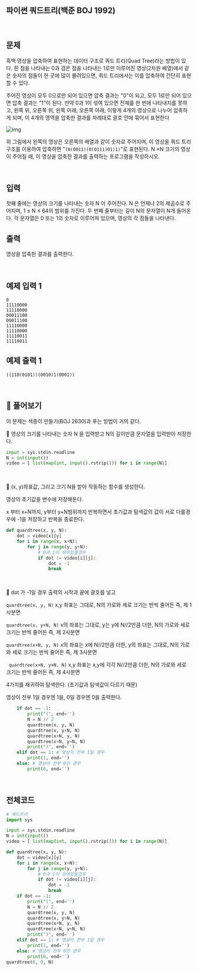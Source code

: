 ## 파이썬 쿼드트리(백준 BOJ 1992)

<br>

## 문제

흑백 영상을 압축하여 표현하는 데이터 구조로 쿼드 트리(Quad Tree)라는 방법이 있다. 흰 점을 나타내는 0과 검은 점을 나타내는 1로만 이루어진 영상(2차원 배열)에서 같은 숫자의 점들이 한 곳에 많이 몰려있으면, 쿼드 트리에서는 이를 압축하여 간단히 표현할 수 있다.

주어진 영상이 모두 0으로만 되어 있으면 압축 결과는 "0"이 되고, 모두 1로만 되어 있으면 압축 결과는 "1"이 된다. 만약 0과 1이 섞여 있으면 전체를 한 번에 나타내지를 못하고, 왼쪽 위, 오른쪽 위, 왼쪽 아래, 오른쪽 아래, 이렇게 4개의 영상으로 나누어 압축하게 되며, 이 4개의 영역을 압축한 결과를 차례대로 괄호 안에 묶어서 표현한다

![img](https://www.acmicpc.net/JudgeOnline/upload/201007/qq.png)

위 그림에서 왼쪽의 영상은 오른쪽의 배열과 같이 숫자로 주어지며, 이 영상을 쿼드 트리 구조를 이용하여 압축하면 "`(0(0011)(0(0111)01)1)`"로 표현된다. N ×N 크기의 영상이 주어질 때, 이 영상을 압축한 결과를 출력하는 프로그램을 작성하시오.

<br>

## 입력

첫째 줄에는 영상의 크기를 나타내는 숫자 N 이 주어진다. N 은 언제나 2의 제곱수로 주어지며, 1 ≤ N ≤ 64의 범위를 가진다. 두 번째 줄부터는 길이 N의 문자열이 N개 들어온다. 각 문자열은 0 또는 1의 숫자로 이루어져 있으며, 영상의 각 점들을 나타낸다.

## 출력

영상을 압축한 결과를 출력한다.

<br>

## 예제 입력 1

```
8
11110000
11110000
00011100
00011100
11110000
11110000
11110011
11110011
```

## 예제 출력 1 

```
((110(0101))(0010)1(0001))
```

<br>

## 📝 풀어보기

이 문제는 색종이 만들기(BOJ 2630)과 푸는 방법이 거의 같다.

📌 영상의 크기를 나타내는 숫자 N 을 입력받고 N의 길이만큼 문자열을 입력받아 저장한다.

``` python
input = sys.stdin.readline
N = int(input())
video = [ list(map(int, input().rstrip())) for i in range(N)]
```

<br>

📌 (x, y)좌표값, 그리고 크기 N을 받아 작동하는 함수를 생성한다.

영상의 초기값을 변수에 저장해둔다.

x 부터 x+N까지, y부터 y+N범위까지 반복하면서 초기값과 탐색값의 값이 서로 다를경우에 -1을 저장하고 반복을 종료한다.

``` python
def quardtree(x, y, N):
    dot = video[x][y]
    for i in range(x, x+N):
        for j in range(y, y+N):
            # 0과 1이 섞여있을경우
            if dot != video[i][j]:
                dot = -1
                break
```

<br>

📌 dot 가 -1일 경우 출력의 시작과 끝에 괄호를 넣고 

`quardtree(x, y, N)` x,y 좌표는 그대로, N의 가로와 세로 크기는 반씩 줄어든 즉, 제 1사분면

`quardtree(x, y+N, N)` x의 좌표는 그대로, y는 y에 N//2만큼 더한, N의 가로와 세로 크기는 반씩 줄어든 즉, 제 2사분면

 `quardtree(x+N, y, N)` x의 좌표는 x에 N//2만큼 더한, y의 좌표는 그대로, N의 가로와 세로 크기는 반씩 줄어든 즉, 제 3사분면

` quardtree(x+N, y+N, N)` x,y 좌표는 x,y에 각각 N//2만큼 더한, N의 가로와 세로 크기는 반씩 줄어든 즉, 제 4사분면

4가지를 재귀하여 탐색한다. (초기값과 탐색값이 다르기 때문)

영상이 전부 1일 경우엔 1을, 0일 경우엔 0을 출력한다.

``` python
    if dot == -1:
        print("(", end='')
        N = N // 2
        quardtree(x, y, N)
        quardtree(x, y+N, N)
        quardtree(x+N, y, N)
        quardtree(x+N, y+N, N)
        print(")", end='')
    elif dot == 1: # 영상이 전부 1일 경우
        print(1, end='')
    else: # 영상이 전부 0인 경우
        print(0, end='')
```

<br>

## 전체코드

``` python
# 쿼드트리
import sys

input = sys.stdin.readline
N = int(input())
video = [ list(map(int, input().rstrip())) for i in range(N)]

def quardtree(x, y, N):
    dot = video[x][y]
    for i in range(x, x+N):
        for j in range(y, y+N):
            # 0과 1이 섞여있을경우
            if dot != video[i][j]:
                dot = -1
                break
    if dot == -1:
        print("(", end='')
        N = N // 2
        quardtree(x, y, N)
        quardtree(x, y+N, N)
        quardtree(x+N, y, N)
        quardtree(x+N, y+N, N)
        print(")", end='')
    elif dot == 1: # 영상이 전부 1일 경우
        print(1, end='')
    else: # 영상이 전부 0인 경우
        print(0, end='')
quardtree(0, 0, N)
```

